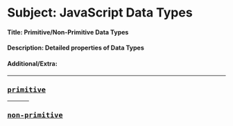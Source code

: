 # **Subject:** JavaScript Data Types

#### **Title:** Primitive/Non-Primitive Data Types

#### **Description:** Detailed properties of Data Types

#### **Additional/Extra:**

---

<h3><samp><b><a href="https://github.com/emr3rden/JavaScript-Trainings/tree/main/Educational-Instructive/Educational-Instructive/10/primitive.js">primitive</a></b></samp></h3>

<div align="left"><hr width="10%"></div>

<h3><samp><b><a href="https://github.com/emr3rden/JavaScript-Trainings/tree/main/Educational-Instructive/Educational-Instructive/10/non-primitive.js">non-primitive</a></b></samp></h3>
